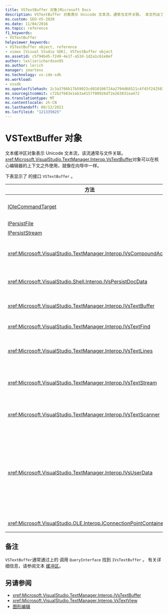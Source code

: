 ```yaml
---
title: VSTextBuffer 对象|Microsoft Docs
description: VSTextBuffer 对象表示 Unicode 文本流，通常与文件关联。 本文列出了 VSTextBuffer 的接口。
ms.custom: SEO-VS-2020
ms.date: 11/04/2016
ms.topic: reference
f1_keywords:
- VSTextBuffer
helpviewer_keywords:
- VSTextBuffer object, reference
- views [Visual Studio SDK], VSTextBuffer object
ms.assetid: c5f94b45-7249-4e1f-a53d-1d2a1c61e0ef
author: leslierichardson95
ms.author: lerich
manager: jmartens
ms.technology: vs-ide-sdk
ms.workload:
- vssdk
ms.openlocfilehash: 2c3a3766b17b59023cd810106724a2794d68521c4f45f242503fc84324aaef0c
ms.sourcegitcommit: c72b2f603e1eb3a4157f00926df2e263831ea472
ms.translationtype: MT
ms.contentlocale: zh-CN
ms.lasthandoff: 08/12/2021
ms.locfileid: "121335025"
---
```

# <a name="vstextbuffer-object"></a>VSTextBuffer 对象
文本缓冲区对象表示 Unicode 文本流，该流通常与文件关联。 <xref:Microsoft.VisualStudio.TextManager.Interop.VsTextBuffer>对象可以在核心编辑器的上下文之外使用，就像在向导中一样。

 下表显示了 的接口 `VSTextBuffer` 。

|方法|说明|
|------------|-----------------|
|[IOleCommandTarget](/windows/desktop/api/docobj/nn-docobj-iolecommandtarget)|标准 OLE 接口。 用于在缓冲区中撤消/重做处理。|
|[IPersistFile](/windows/desktop/api/objidl/nn-objidl-ipersistfile)|标准 OLE 接口。|
|[IPersistStream](/windows/desktop/api/objidl/nn-objidl-ipersiststream)|标准 OLE 接口。|
|<xref:Microsoft.VisualStudio.TextManager.Interop.IVsCompoundAction>|允许创建复合 (操作，即分组到单个撤消/重做单元中的) 。|
|<xref:Microsoft.VisualStudio.Shell.Interop.IVsPersistDocData>|启用由文本缓冲区管理的文档数据的持久性。|
|<xref:Microsoft.VisualStudio.TextManager.Interop.IVsTextBuffer>|提供基本服务;由许多客户端使用。|
|<xref:Microsoft.VisualStudio.TextManager.Interop.IVsTextFind>|用于搜索缓冲区。|
|<xref:Microsoft.VisualStudio.TextManager.Interop.IVsTextLines>|使用二维坐标提供读取和写入功能。 继承自 `IVsTextBuffer`。|
|<xref:Microsoft.VisualStudio.TextManager.Interop.IVsTextStream>|使用一维坐标提供读写功能。 继承自 `IVsTextBuffer`。|
|<xref:Microsoft.VisualStudio.TextManager.Interop.IVsTextScanner>|提供对缓冲区中文本的快速、面向流的顺序访问。|
|<xref:Microsoft.VisualStudio.TextManager.Interop.IVsUserData>|提供对属性的泛型集合的访问。 最重要的属性是缓冲区的名称或名字对象。 可以通过创建 GUID 并使用该 GUID 作为键，将自己的随机数据存储在此接口的缓冲区中。|
|<xref:Microsoft.VisualStudio.OLE.Interop.IConnectionPointContainer>|支持事件的连接点。|

## <a name="remarks"></a>备注
 `VSTextBuffer`通常通过上的 调用 `QueryInterface` 找到 `IVsTextBuffer` 。 有关详细信息，请参阅文本 [缓冲区](/previous-versions/visualstudio/visual-studio-2015/extensibility/accessing-the-text-buffer-by-using-the-legacy-api?preserve-view=true&view=vs-2015)。

## <a name="see-also"></a>另请参阅
- <xref:Microsoft.VisualStudio.TextManager.Interop.IVsTextBuffer>
- <xref:Microsoft.VisualStudio.TextManager.Interop.VsTextView>
- [图形编辑](https://www.microsoft.com/download/details.aspx?id=55984)